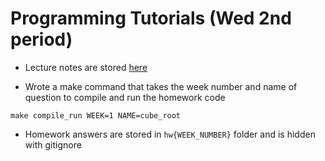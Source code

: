 # Programming Tutorials (Wed 2nd period)
- Lecture notes are stored [here](lecture_notes.md)

- Wrote a make command that takes the week number and name of question to compile and run the homework code
```
make compile_run WEEK=1 NAME=cube_root
```

- Homework answers are stored in `hw{WEEK_NUMBER}` folder and is hidden with gitignore
